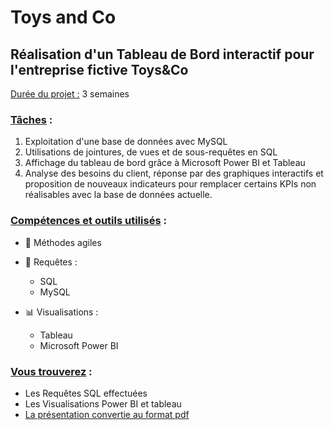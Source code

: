 # Toys and Co

## Réalisation d'un Tableau de Bord interactif pour l'entreprise fictive Toys&Co

<ins>Durée du projet :</ins> 3 semaines

### <ins>Tâches</ins> :  
  
1. Exploitation d'une base de données avec MySQL
2. Utilisations de jointures, de vues et de sous-requêtes en SQL
3. Affichage du tableau de bord grâce à Microsoft Power BI et Tableau
4. Analyse des besoins du client, réponse par des graphiques interactifs et proposition de nouveaux indicateurs pour remplacer certains KPIs non réalisables avec la base de données actuelle.  
  
    
### <ins>Compétences et outils utilisés</ins> :  
  
* :briefcase: Méthodes agiles  
  
* :page_facing_up: Requêtes :
  * SQL
  * MySQL  
    
* :bar_chart: Visualisations : 
  * Tableau
  * Microsoft Power BI
  
    
### <ins>Vous trouverez</ins> :
  
 -   Les Requêtes SQL effectuées   
 -   Les Visualisations Power BI et tableau  
 -   [La présentation convertie au format pdf](https://github.com/Datalex0/Toys-and-Co/blob/d244c679e9142e6f68c13bf6793dd143dfe50207/SRC/Pr%C3%A9sentation%20finale.pdf)
